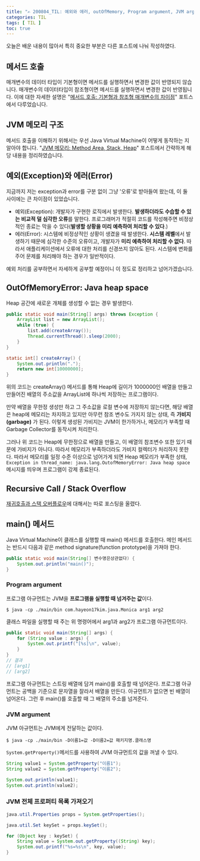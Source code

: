 ```yaml
---
title: "✍ 200804_TIL: 예외와 에러, outOfMemory, Program argument, JVM argument"
categories: TIL
tags: [ TIL ]
toc: true
---
```






오늘은 배운 내용이 많아서 특히 중요한 부분은 다른 포스트에 나눠 작성하였다.



## 메서드 호출

매개변수의 데이터 타입이 기본형이면 메서드를 실행하면서 변경한 값이 반영되지 않습니다. 매개변수의 데이터타입이 참조형이면 메서드를 실행하면서 변경한 값이 반영됩니다. 이에 대한 자세한 설명은 "[메서드 호출: 기본형과 참조형 매개변수의 차이점](https://hayeon17kim.github.io/java/2020/08/04/call-by-value-and-reference)" 포트스에서 다루었습니다.



## JVM 메모리 구조

메서드 호출을 이해하기 위해서는 우선  Java Virtual Machine이 어떻게 동작하는 지 알아야 합니다. "[JVM 메모리: Method Area, Stack, Heap](https://hayeon17kim.github.io/java/2020/08/04/jvm-memory)" 포스트에서 간략하게 해당 내용을 정리하였습니다.



## 예외(Exception)와 에러(Error)

지금까지 저는 exception과 error를 구분 없이 그냥 '오류'로 받아들여 왔는데, 이 둘 사이에는 큰 차이점이 있었습니다. 

- 예외(Exception): 개발자가 구현한 로직에서 발생한다. **발생하더라도 수습할 수 있는 비교적 덜 심각한 오류**를 말한다. 프로그래머가 적절히 코드를 작성해주면 비정상적인 종료는 막을 수 있다(**발생할 상황을 미리 예측하여 처리할 수 있다**.)
- 에러(Error): 시스템에 비정상적인 상황이 생겼을 때 발생한다. **시스템 레벨**에서 발생하기 때문에 심각한 수준의 오류이고, 개발자가 **미리 예측하여 처리할 수 없다**. 따라서 애플리케이션에서 오류에 대한 처리를 신경쓰지 않아도 된다. 시스템에 변화를 주어 문제를 처리해야 하는 경우가 일반적이다.

예외 처리를 공부하면서 자세하게 공부할 예정이니 이 정도로 정리하고 넘어가겠습니다.



## OutOfMemoryError: Java heap space
 Heap 공간에 새로운 개체를 생성할 수 없는 경우 발생한다.

```java
public static void main(String[] args) throws Exception {
    ArrayList list = new ArrayList();
    while (true) {
        list.add(createArray());
        Thread.currentThread().sleep(2000);
    }
}

static int[] createArray() {
    System.out.println(".");
    return new int[10000000];
}
```

위의 코드는 createArray()  메서드를 통해 Heap에 길이가 1000000인 배열을 만들고 만들어진 배열의 주소값을  ArrayList에 하나씩 저장하는 프로그램이다. 

만약 배열을 무한정 생성만 하고 그 주소값을 로컬 변수에 저장하지 않는다면, 해당 배열은 heap에 메모리는 차지하고 있지만 아무런 참조 변수도 가지지 않는 상태, 즉 **가비지(garbage)** 가 된다. 이렇게 생성된 가비지는 JVM이 한가하거나, 메모리가 부족할 때 Garbage Collector를 동작시켜 처리한다.

그러나 위 코드는 Heap에 무한정으로 배열을 만들고, 이 배열의 참조변수 또한 있기 때문에 가비지가 아니다. 따라서 메모리가 부족하더라도 가비지 컬렉터가 처리하지 못한다. 따라서 메모리를 일정 수준 이상으로 넘어가게 되면 Heap 메모리가 부족한 상태, `Exception in thread_name: java.lang.OutofMemoryError: Java heap space` 메시지를 띄우며 프로그램이 강제 종료된다.



## Recursive Call / Stack Overflow

[재귀호출과 스택 오버플로우](https://hayeon17kim.github.io/java/2020/08/04/recursive-call)에 대해서는 따로 포스팅을 올렸다.



## main() 메서드

Java Virtual Machine이 클래스를 실행할 때 main() 메서드를 호출한다. 메인 메서드는 반드시 다음과 같은 method signature(function prototype)을 가져야 한다.

```java
public static void main(String[] 변수명은상관없다) {
    System.out.println("main()");
}
```



### Program argument

프로그램 아규먼트는 JVM을 **프로그램을 실행할 때 넘겨주는 값**이다. 

```console
$ java -cp ./main/bin com.hayeon17kim.java.Monica arg1 arg2
```

클래스 파일을 실행할 때 주는 위 명령어에서 arg1과 arg2가 프로그램 아규먼트이다. 

```java
public static void main(String[] args) {
    for (String value : args) {
        System.out.printf("[%s]\n", value);
    }
}
// 결과
// [arg1]
// [arg2]
```

프로그램 아규먼트는 스트링 배열에 담겨 main()를 호출할 때 넘어온다. 프로그램 아규먼트는 공백을 기준으로 문자열을 잘라서 배열을 만든다. 아규먼트가 없으면 빈 배열이 넘어온다. 그런 후 main()를 호출할 때 그 배열의 주소를 넘겨준다.



### JVM argument

JVM 아규먼트는 JVM에게 전달하는 값이다. 

```console
$ java -cp ./main/bin -D이름1=값 -D이름2=값 패키지명.클래스명
```

`System.getProperty()`메서드를 사용하여 JVM 아규먼트의 값을 꺼낼 수 있다.

```java
String value1 = System.getProperty("이름1");
String value2 = System.getProperty("이름2");

System.out.println(value1);
System.out.println(value2);
```



### JVM 전체 프로퍼티 목록 가져오기

```java
java.util.Properties props = System.getProperties();

java.util.Set keySet = props.keySet();

for (Object key : keySet) {
    String value = System.out.getProperty((String) key);
    System.out.printf("%s=%s\n", key, value);
}
```

